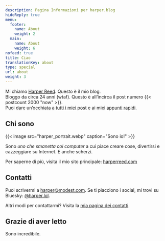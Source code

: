 ```yaml
---
description: Pagina Informazioni per harper.blog
hideReply: true
menu:
  footer:
    name: About
    weight: 2
  main:
    name: About
    weight: 6
nofeed: true
title: Ciao
translationKey: about
type: special
url: about
weight: 3
---
```


Mi chiamo [Harper Reed](mailto:harper@modest.com). Questo è il mio blog.  
Bloggo da circa 24 anni (wtaf). Questo è all’incirca il post numero {{< postcount 2000 "now" >}}.  
Puoi dare un’occhiata a [tutti i miei post](/posts) e ai miei [appunti rapidi](/notes).

## Chi sono

{{< image src="harper_portrait.webp" caption="Sono io!" >}}

Sono _uno che smanetta coi computer_ a cui piace creare cose, divertirsi e cazzeggiare su Internet. E anche scherzi.

Per saperne di più, visita il mio sito principale: [harperreed.com](http://harperreed.com)

## Contatti

Puoi scrivermi a [harper@modest.com](mailto:harper@modest.com). Se ti piacciono i social, mi trovi su Bluesky: [@harper.lol](https://bsky.app/profile/harper.lol).

Altri modi per contattarmi? Visita la [mia pagina dei contatti](http://harperreed.com/contact).

## Grazie di aver letto

Sono incredibile.
